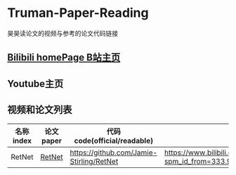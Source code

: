 # Truman-Paper-Reading
昊昊读论文的视频与参考的论文代码链接
## <a href="https://space.bilibili.com/66821377/">Bilibili homePage B站主页</a>
## Youtube主页
## 视频和论文列表
| 名称 index| 论文 paper | 代码code(official/readable) | 昊昊读论文 paper reading | 昊昊读代码 coding sharing | 
| ------- | ------- | ------- | ------- | ------- |
| RetNet   |   <a href="https://arxiv.org/abs/2307.08621">RetNet </a> | https://github.com/Jamie-Stirling/RetNet | https://www.bilibili.com/video/BV1K841127tC/?spm_id_from=333.999.0.0&vd_source=276f13375a8390a4b97a74c20eabc699 | https://www.bilibili.com/video/BV1tu4y1178G/?spm_id_from=333.999.0.0&vd_source=276f13375a8390a4b97a74c20eabc699 |
